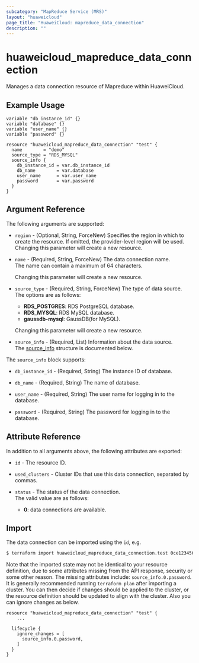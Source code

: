 ```yaml
---
subcategory: "MapReduce Service (MRS)"
layout: "huaweicloud"
page_title: "HuaweiCloud: mapreduce_data_connection"
description: ""
---
```


# huaweicloud_mapreduce_data_connection

Manages a data connection resource of Mapreduce within HuaweiCloud.  

## Example Usage

```hcl
variable "db_instance_id" {}
variable "database" {}
variable "user_name" {}
variable "password" {}

resource "huaweicloud_mapreduce_data_connection" "test" {
  name        = "demo"
  source_type = "RDS_MYSQL"
  source_info {
    db_instance_id = var.db_instance_id
    db_name        = var.database
    user_name      = var.user_name
    password       = var.password
  }
}
```

## Argument Reference

The following arguments are supported:

* `region` - (Optional, String, ForceNew) Specifies the region in which to create the resource.
  If omitted, the provider-level region will be used. Changing this parameter will create a new resource.

* `name` - (Required, String, ForceNew) The data connection name.  
  The name can contain a maximum of 64 characters.
  
  Changing this parameter will create a new resource.

* `source_type` - (Required, String, ForceNew) The type of data source.  
  The options are as follows:
    + **RDS_POSTGRES**: RDS PostgreSQL database.
    + **RDS_MYSQL**: RDS MySQL database.
    + **gaussdb-mysql**: GaussDB(for MySQL).
  
  Changing this parameter will create a new resource.

* `source_info` - (Required, List) Information about the data source.  
The [source_info](#DataConnection_SourceInfo) structure is documented below.

<a name="DataConnection_SourceInfo"></a>
The `source_info` block supports:

* `db_instance_id` - (Required, String) The instance ID of database.

* `db_name` - (Required, String) The name of database.

* `user_name` - (Required, String) The user name for logging in to the database.

* `password` - (Required, String) The password for logging in to the database.

## Attribute Reference

In addition to all arguments above, the following attributes are exported:

* `id` - The resource ID.

* `used_clusters` - Cluster IDs that use this data connection, separated by commas.  

* `status` - The status of the data connection.  
  The valid value are as follows:
    + **0**: data connections are available.

## Import

The data connection can be imported using the `id`, e.g.

```bash
$ terraform import huaweicloud_mapreduce_data_connection.test 0ce123456a00f2591fabc00385ff1234
```

Note that the imported state may not be identical to your resource definition, due to some attributes missing from the
API response, security or some other reason. The missing attributes include: `source_info.0.password`.
It is generally recommended running `terraform plan` after importing a cluster.
You can then decide if changes should be applied to the cluster, or the resource definition
should be updated to align with the cluster. Also you can ignore changes as below.

```hcl
resource "huaweicloud_mapreduce_data_connection" "test" {
    ...

  lifecycle {
    ignore_changes = [
      source_info.0.password,
    ]
  }
}
```
